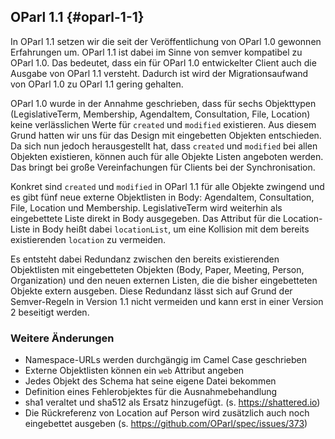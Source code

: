 ## OParl 1.1 {#oparl-1-1}

In OParl 1.1 setzen wir die seit der Veröffentlichung von OParl 1.0 gewonnen
Erfahrungen um. OParl 1.1 ist dabei im Sinne von semver kompatibel zu OParl 1.0.
Das bedeutet, dass ein für OParl 1.0 entwickelter Client auch die Ausgabe von
OParl 1.1 versteht. Dadurch ist wird der Migrationsaufwand von OParl 1.0 zu
OParl 1.1 gering gehalten.


OParl 1.0 wurde in der Annahme geschrieben, dass für sechs Objekttypen
(LegislativeTerm, Membership, AgendaItem, Consultation, File, Location)
 keine verlässlichen Werte für `created` und `modified` existieren.
 Aus diesem Grund hatten wir uns für das Design mit eingebetten Objekten
 entschieden. Da sich nun jedoch herausgestellt hat, dass `created` und
 `modified` bei allen Objekten existieren, können auch für alle Objekte
 Listen angeboten werden. Das bringt bei große Vereinfachungen für Clients
 bei der Synchronisation.

Konkret sind `created` und `modified` in OParl 1.1 für alle Objekte zwingend
 und es gibt fünf neue externe Objektlisten in Body: AgendaItem, Consultation,
  File, Location und Membership. LegislativeTerm wird weiterhin als
  eingebettete Liste direkt in Body ausgegeben. Das Attribut für die
  Location-Liste in Body heißt dabei `locationList`, um eine Kollision
  mit dem bereits existierenden `location` zu vermeiden.

Es entsteht dabei Redundanz zwischen den bereits existierenden Objektlisten mit
eingebetteten Objekten (Body, Paper, Meeting, Person, Organization) und den
neuen externen Listen, die die bisher eingebetteten Objekte extern ausgeben.
Diese Redundanz lässt sich auf Grund der Semver-Regeln in Version 1.1 nicht
vermeiden und kann erst in einer Version 2 beseitigt werden.

### Weitere Änderungen
 * Namespace-URLs werden durchgängig im Camel Case geschrieben
 * Externe Objektlisten können ein `web` Attribut angeben
 * Jedes Objekt des Schema hat seine eigene Datei bekommen
 * Definition eines Fehlerobjektes für die Ausnahmebehandlung
 * sha1 veraltet und sha512 als Ersatz hinzugefügt. (s. https://shattered.io)
 * Die Rückreferenz von Location auf Person wird zusätzlich auch noch
 eingebettet ausgeben (s. https://github.com/OParl/spec/issues/373)

